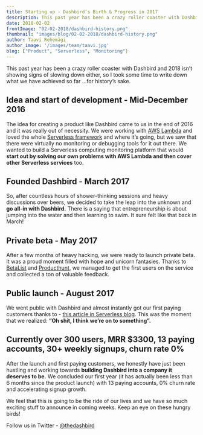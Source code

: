 ```yaml
---
title: Starting up - Dashbird’s Birth & Progress in 2017
description: This past year has been a crazy roller coaster with Dashbird and 2018 isn’t showing signs of slowing down either. Here's the first years summary for the history books.
date: 2018-02-02
frontImage: "02-02-2018/dashbird-history.png"
thumbnail: "images/blog/02-02-2018/dashbird-history.png"
author: Taavi Rehemägi
author_image: '/images/team/taavi.jpg'
blog: ["Product", "Serverless", "Monitoring"}
---
```


This past year has been a crazy roller coaster with Dashbird and 2018 isn’t showing signs of slowing down either, so I took some time to write down what we have achieved so far ...for history’s sake. 

## Idea and start of development - Mid-December 2016
The idea for creating a product like Dashbird came to us in the end of 2016 and it was really out of necessity. We were working with <a href='https://aws.amazon.com/lambda/' target='_blank'>AWS Lambda</a> and loved the whole <a href='https://serverless.com/' target='_blank'>Serverless framework</a> and where it’s going, but we saw that there were virtually no monitoring or debugging tools for it out there. We wanted to build a Serverless computing monitoring platform that would **start out by solving our own problems with AWS Lambda and then cover other Serverless services** too.

## Founded Dashbird - March 2017
So, after countless hours of shower-thinking sessions and heavy discussions over beers, we decided to take the leap into the unknown and **go all-in with Dashbird.** There is a saying that entrepreneurship is about jumping into the water and then learning to swim. It sure felt like that back in March!

## Private beta - May 2017
After a few months of heavy hacking, we were ready to launch private beta. It was a proud moment filled with hope and unicorn fantasies. Thanks to <a href='https://betalist.com/startups/dashbird' target='_blank'>BetaList</a> and <a href='https://www.producthunt.com/posts/dashbird' target='_blank'>Producthunt</a>, we managed to get the first users on the service and collected a ton of valuable feedback.

## Public launch - August 2017
We went public with Dashbird and almost instantly got our first paying customers thanks to  - <a href='https://serverless.com/blog/serverless-monitoring-the-good-the-bad-and-the-ugly/'>this article in Serverless blog</a>.
This was the moment that we realized: **“Oh shit, I think we’re on to something”.**


## Currently over 300 users, MRR $3300, 13 paying accounts, 30+ weekly signups, churn rate 0%
After the launch and first paying customers, we honestly have just been hustling and working towards **building Dashbird into a company it deserves to be.** We concluded our first year (it has actually been less than 6 months since the product launch) with 13 paying accounts, 0% churn rate and accelerating signup growth. 

We feel that this is going to be the ride of our lives and we have so much exciting stuff to announce in coming weeks. Keep an eye on these hungry birds!

Follow us in Twitter - <a href='https://twitter.com/thedashbird' target='_blank'>@thedashbird</a>
